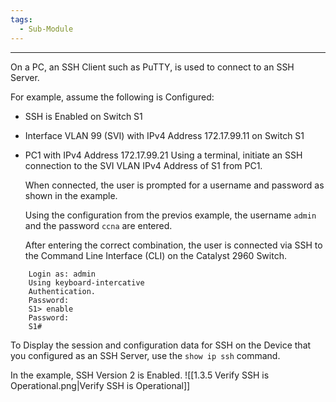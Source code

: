 ```yaml
---
tags:
  - Sub-Module
---
```


---
On a PC, an SSH Client such as PuTTY, is used to connect to an SSH Server.

For example, assume the following is Configured:
- SSH is Enabled on Switch S1
- Interface VLAN 99 (SVI) with IPv4 Address 172.17.99.11 on Switch S1
- PC1 with IPv4 Address 172.17.99.21
	Using a terminal, initiate an SSH connection to the SVI VLAN IPv4 Address of S1 from PC1.
	
	When connected, the user is prompted for a username and password as shown in the example.
	
	Using the configuration from the previos example, the username `admin` and the password `ccna` are entered.
	
	After entering the correct combination, the user is connected via SSH to the Command Line Interface (CLI) on the Catalyst 2960 Switch.
	
```
	Login as: admin
	Using keyboard-intercative
	Authentication.
	Password:
	S1> enable
	Password:
	S1#
```

To Display the session and configuration data for SSH on the Device that you configured as an SSH Server, use the `show ip ssh` command.

In the example, SSH Version 2 is Enabled.
 ![[1.3.5 Verify SSH is Operational.png|Verify SSH is Operational]]